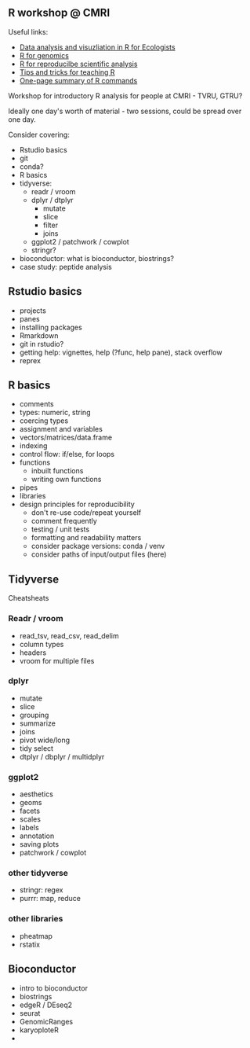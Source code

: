 ## R workshop @ CMRI

Useful links:
 - [Data analysis and visuzliation in R for Ecologists](https://datacarpentry.org/R-ecology-lesson/index.html)
 - [R for genomics](https://datacarpentry.org/genomics-r-intro/)
 - [R for reproducilbe scientific analysis](https://swcarpentry.github.io/r-novice-gapminder/)
 - [Tips and tricks for teaching R](https://carpentries.org/blog/2019/05/R-tips-and-tricks/)
 - [One-page summary of R commands](https://drive.google.com/file/d/1bo8vMXeeiRy8l89eIjOALezO3V5oaewY/view)

Workshop for introductory R analysis for people at CMRI - TVRU, GTRU?

Ideally one day's worth of material - two sessions, could be spread over one day.

Consider covering:

 - Rstudio basics
 - git
 - conda?
 - R basics
 - tidyverse:
   - readr / vroom
   - dplyr / dtplyr
     - mutate
     - slice
     - filter
     - joins
   - ggplot2 / patchwork / cowplot
   - stringr?
 - bioconductor: what is bioconductor, biostrings?
 - case study: peptide analysis
 
## Rstudio basics

 - projects
 - panes
 - installing packages
 - Rmarkdown
 - git in rstudio?
 - getting help: vignettes, help (?func, help pane), stack overflow
 - reprex
 

## R basics

 - comments
 - types: numeric, string
 - coercing types
 - assignment and variables
 - vectors/matrices/data.frame
  - indexing
 - control flow: if/else, for loops
 - functions
   - inbuilt functions
   - writing own functions
 - pipes
 - libraries
 - design principles for reproducibility
   - don't re-use code/repeat yourself
   - comment frequently
   - testing / unit tests
   - formatting and readability matters
   - consider package versions: conda / venv
   - consider paths of input/output files (here)
 
## Tidyverse

Cheatsheats

### Readr / vroom

- read_tsv, read_csv, read_delim
- column types
- headers
- vroom for multiple files


### dplyr

 - mutate
 - slice
 - grouping
 - summarize
 - joins
 - pivot wide/long
 - tidy select
 - dtplyr /  dbplyr / multidplyr
 
### ggplot2

- aesthetics
- geoms
- facets
- scales
- labels
- annotation
- saving plots
- patchwork / cowplot

### other tidyverse

 - stringr: regex
 - purrr: map, reduce
 
### other libraries

- pheatmap
- rstatix
 

## Bioconductor

 - intro to bioconductor
 - biostrings
 - edgeR / DEseq2
 - seurat 
 - GenomicRanges
 - karyoploteR
 - 
